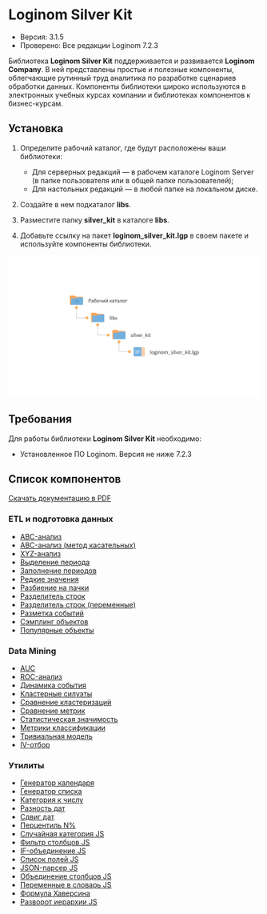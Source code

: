 # Loginom Silver Kit

* Версия: 3.1.5
* Проверено: Все редакции Loginom 7.2.3

Библиотека **Loginom Silver Kit** поддерживается и развивается **Loginom Company**. В ней представлены простые и полезные компоненты, облегчающие рутинный труд аналитика по разработке сценариев обработки данных. Компоненты библиотеки широко используются в электронных учебных курсах  компании и библиотеках компонентов к бизнес-курсам.

## Установка

1. Определите рабочий каталог, где будут расположены ваши библиотеки:

   * Для серверных редакций — в рабочем каталоге Loginom Server (в папке пользователя или в общей папке пользователей);
   * Для настольных редакций — в любой папке на локальном диске.

2. Создайте в нем подкаталог **libs**.

3. Разместите папку **silver_kit** в каталоге **libs**.

4. Добавьте ссылку на пакет **loginom_silver_kit.lgp** в своем пакете и используйте компоненты библиотеки.

![Схема расположения библиотеки в рабочем каталоге](docs/img/silver-kit.svg)

## Требования

Для работы библиотеки **Loginom Silver Kit** необходимо:

* Установленное ПО Loginom. Версия не ниже 7.2.3

## Список компонентов

[Скачать документацию в PDF](docs/pdf/Loginom%20Silver%20Kit.pdf)

### ETL и подготовка данных

* [ABC-анализ](./docs/abc-analysis.md)
* [ABC-анализ (метод касательных)](./docs/abc-analysis-method-of-tangents.md)
* [XYZ-анализ](./docs/xyz-analysis.md)
* [Выделение периода](./docs/period-selection.md)
* [Заполнение периодов](./docs/filling-in-periods.md)
* [Редкие значения](./docs/rare-values.md)
* [Разбиение на пачки](./docs/fragmentation.md)
* [Разделитель строк](./docs/cell-splitter.md)
* [Разделитель строк (переменные)](./docs/cell-splitter-variables.md)
* [Разметка событий](./docs/event-labeling.md)
* [Сэмплинг объектов](./docs/objects-sampling.md)
* [Популярные объекты](./docs/popular-objects.md)

### Data Mining

* [AUC](./docs/auc.md)
* [ROC-анализ](./docs/roc.md)
* [Динамика события](./docs/dynamics-of-events.md)
* [Кластерные силуэты](./docs/cluster-silhouettes.md)
* [Сравнение кластеризаций](./docs/comparison-of-clustering.md)
* [Сравнение метрик](./docs/comparison-of-metrics.md)
* [Статистическая значимость](./docs/statistical-significance.md)
* [Метрики классификации](./docs/classification-metrics.md)
* [Тривиальная модель](./docs/trivial-model.md)
* [IV-отбор](./docs/iv-sampler.md)

### Утилиты

* [Генератор календаря](./docs/calendar-generator.md)
* [Генератор списка](./docs/list-generator.md)
* [Категория к числу](./docs/category-to-number.md)
* [Разность дат](./docs/dates-difference.md)
* [Сдвиг дат](./docs/dates-shift.md)
* [Перцентиль N%](./docs/percentile-n.md)
* [Случайная категория JS](./docs/random-category.md)
* [Фильтр столбцов JS](./docs/column-filter.md)
* [IF-объединение JS](./docs/if-union.md)
* [Список полей JS](./docs/columns-list.md)
* [JSON-парсер JS](./docs/parse-json.md)
* [Объединение столбцов JS](./docs/column-union.md)
* [Переменные в словарь JS](./docs/vars-to-dict.md)
* [Формула Хаверсина](./docs/haversine.md)
* [Разворот иерархии JS](./docs/hierarchy-unfolding.md)